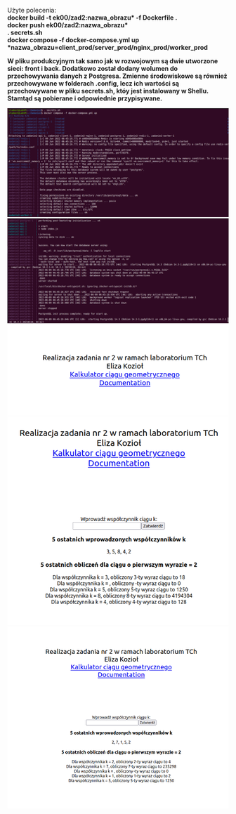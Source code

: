 <p>Użyte polecenia:<br>
  <b>
  docker build -t ek00/zad2:nazwa_obrazu* -f Dockerfile .<br>
  docker push ek00/zad2:nazwa_obrazu*<br>
  . secrets.sh<br>
  docker compose -f docker-compose.yml up<br><b>
  *nazwa_obrazu=client_prod/server_prod/nginx_prod/worker_prod
  
W pliku produkcyjnym tak samo jak w rozwojowym są dwie utworzone sieci: front i back. Dodatkowo został dodany wolumen do przechowywania danych z Postgresa. Zmienne środowiskowe są również
przechowywane w folderach .config, lecz ich wartości są przechowywane w pliku secrets.sh, któy jest instalowany w Shellu. Stamtąd są pobierane i odpowiednie przypisywane.

</p>
    
<p align="center">
  <img src="images/prod/1.png" />
  <img src="images/prod/2.png" />
  <img src="images/1.png" />
  <img src="images/2.png" />
  <img src="images/3.png" />
  
</p
